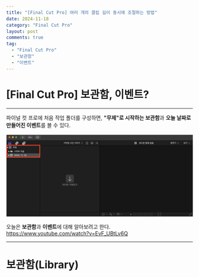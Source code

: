 ```yaml
---
title: "[Final Cut Pro] 여러 개의 클립 길이 동시에 조절하는 방법"
date: 2024-11-18
category: "Final Cut Pro"
layout: post
comments: true
tag:
  - "Final Cut Pro"
  - "보관함"
  - "이벤트"
---
```


# [Final Cut Pro] 보관함, 이벤트?
- - - 

파이널 컷 프로에 처음 작업 폴더를 구성하면, **"무제"로 시작하는 보관함**과 **오늘 날짜로 만들어진 이벤트**를 볼 수 있다.

![library_event_1.png](../../assets/attachment/final_cut_pro/library_event_1.png)

오늘은 **보관함**과 **이벤트**에 대해 알아보려고 한다.
https://www.youtube.com/watch?v=EvF_UBtLv6Q
- - -
# 보관함(Library)

